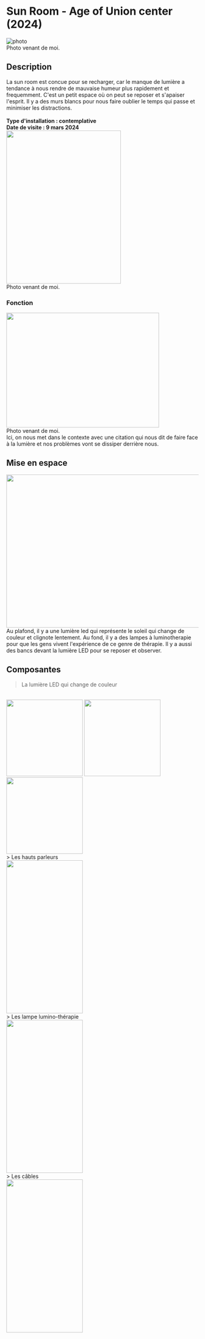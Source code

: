 # Sun Room - Age of Union center (2024)
![photo](media/lieu_expo_sun_room.jpg) <br>
Photo venant de moi.
## Description 
La sun room est concue pour se recharger, car le manque de lumière a tendance à nous rendre
de mauvaise humeur plus rapidement et frequemment. C'est un petit espace où on peut se reposer 
et s'apaiser l'esprit. Il y a des murs blancs pour nous faire oublier le temps qui passe et
minimiser les distractions. <br>
<br>
**Type d'installation : contemplative** <br>
**Date de visite : 9 mars 2024** <br>
<img src="media/vue_ensemble_salle.jpg" width="300" height="400"> <br>
Photo venant de moi.
### Fonction
<img src="media/fonction_citation.jpg" width="400" height="300"> <br>
Photo venant de moi. <br>
Ici, on nous met dans le contexte avec une citation qui nous dit de faire face à la lumière
et nos problèmes vont se dissiper derrière nous.
## Mise en espace
<img src="media/mise_expo_sun_room.jpg" width="550" height="400">
Au plafond, il y a une lumière led qui représente le soleil qui change de couleur et clignote 
lentement. Au fond, il y a des lampes à luminotherapie pour que les gens vivent l'expérience de 
ce genre de thérapie. Il y a aussi des bancs devant la lumière LED pour se reposer et observer.

## Composantes 
> La lumière LED qui change de couleur <br>
<br>
<img src="media/compo_lumiere_led_ronde.jpg" width="200" height="200">  <img src="media/variation_couleur_compo_lumiere_led.jpg" width="200" height="200">  <img src="media/variation_couleur_compo_lumiere_2.jpg" width="200" height="200"> <br>
> Les hauts parleurs <br>
<img src="media/haut_parleur_mise_expo.jpg" width="200" height="400"><br>
> Les lampe lumino-thérapie <br>
<img src="media/compo_luminotherapie.jpg" width="200" height="400"> <br>
> Les câbles <br>
<img src="media/mise_expo_cables.jpg" width="200" height="400"><br>

